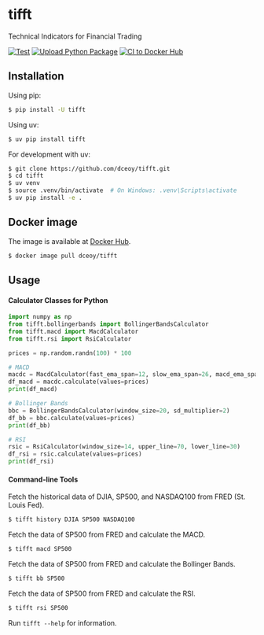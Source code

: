 tifft
=====

Technical Indicators for Financial Trading

[![Test](https://github.com/dceoy/tifft/actions/workflows/test.yml/badge.svg)](https://github.com/dceoy/tifft/actions/workflows/test.yml)
[![Upload Python Package](https://github.com/dceoy/tifft/actions/workflows/python-publish.yml/badge.svg)](https://github.com/dceoy/tifft/actions/workflows/python-publish.yml)
[![CI to Docker Hub](https://github.com/dceoy/tifft/actions/workflows/docker-publish.yml/badge.svg)](https://github.com/dceoy/tifft/actions/workflows/docker-publish.yml)

Installation
------------

Using pip:
```sh
$ pip install -U tifft
```

Using uv:
```sh
$ uv pip install tifft
```

For development with uv:
```sh
$ git clone https://github.com/dceoy/tifft.git
$ cd tifft
$ uv venv
$ source .venv/bin/activate  # On Windows: .venv\Scripts\activate
$ uv pip install -e .
```

Docker image
------------

The image is available at [Docker Hub](https://hub.docker.com/r/dceoy/tifft/).

```sh
$ docker image pull dceoy/tifft
```

Usage
-----

#### Calculator Classes for Python

```python
import numpy as np
from tifft.bollingerbands import BollingerBandsCalculator
from tifft.macd import MacdCalculator
from tifft.rsi import RsiCalculator

prices = np.random.randn(100) * 100

# MACD
macdc = MacdCalculator(fast_ema_span=12, slow_ema_span=26, macd_ema_span=9)
df_macd = macdc.calculate(values=prices)
print(df_macd)

# Bollinger Bands
bbc = BollingerBandsCalculator(window_size=20, sd_multiplier=2)
df_bb = bbc.calculate(values=prices)
print(df_bb)

# RSI
rsic = RsiCalculator(window_size=14, upper_line=70, lower_line=30)
df_rsi = rsic.calculate(values=prices)
print(df_rsi)
```

#### Command-line Tools

Fetch the historical data of DJIA, SP500, and NASDAQ100 from FRED (St. Louis Fed).

```sh
$ tifft history DJIA SP500 NASDAQ100
```

Fetch the data of SP500 from FRED and calculate the MACD.

```sh
$ tifft macd SP500
```

Fetch the data of SP500 from FRED and calculate the Bollinger Bands.

```sh
$ tifft bb SP500
```

Fetch the data of SP500 from FRED and calculate the RSI.

```sh
$ tifft rsi SP500
```

Run `tifft --help` for information.
